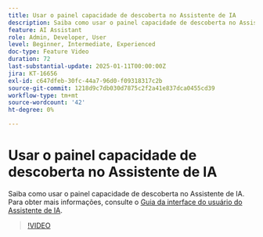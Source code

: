 ```yaml
---
title: Usar o painel capacidade de descoberta no Assistente de IA
description: Saiba como usar o painel capacidade de descoberta no Assistente de IA.
feature: AI Assistant
role: Admin, Developer, User
level: Beginner, Intermediate, Experienced
doc-type: Feature Video
duration: 72
last-substantial-update: 2025-01-11T00:00:00Z
jira: KT-16656
exl-id: c647dfeb-30fc-44a7-96d0-f09318317c2b
source-git-commit: 1218d9c7db030d7875c2f2a41e837dca0455cd39
workflow-type: tm+mt
source-wordcount: '42'
ht-degree: 0%

---
```


# Usar o painel capacidade de descoberta no Assistente de IA

Saiba como usar o painel capacidade de descoberta no Assistente de IA. Para obter mais informações, consulte o [Guia da interface do usuário do Assistente de IA](https://experienceleague.adobe.com/pt-br/docs/experience-platform/ai-assistant/ui-guide#use-discoverability).

>[!VIDEO](https://video.tv.adobe.com/v/3440962/?learn=on&enablevpops)
